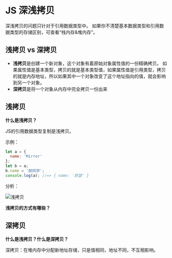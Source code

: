 # JS 深浅拷贝

深浅拷贝的问题只针对于引用数据类型中。
如果你不清楚基本数据类型和引用数据类型的存储区别，可查看“栈内存&堆内存”。

## 浅拷贝 vs 深拷贝

- **浅拷贝**是创建一个新对象，这个对象有着原始对象属性值的一份精确拷贝。
  如果属性值是基本类型，拷贝的就是基本类型值，如果属性值是引用类型，拷贝的就是内存地址，所以如果其中一个对象改变了这个地址指向的值，就会影响到另一个对象。
- **深拷贝**是将一个对象从内存中完全拷贝一份出来

## 浅拷贝

**什么是浅拷贝？**

JS的引用数据类型复制是浅拷贝。

示例：

```javascript
let a = {
  name: 'Mirror'
};
let b = a;
b.name = '颜同学';
console.log(a); //=> { name: '颜瑟' }
```

分析：

![浅拷贝](/home/mirrory/Desktop/LearnMore/JS/img/cotnent_1.jpg)

**浅拷贝的方式有哪些？**





## 深拷贝









**什么是浅拷贝？什么是深拷贝？**


深拷贝：在堆内存中分配新地址存储，只是值相同，地址不同，不互相影响。

 

